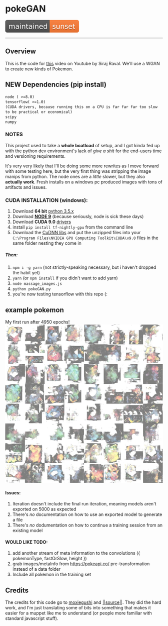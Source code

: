 # pokeGAN


[![Maintenance status](https://raw.githubusercontent.com/one19/project-status/master/cache/Pokemon_GAN/maintained.svg?sanitize=true)](https://github.com/one19/project-status)

---

## Overview
This is the code for [this](https://youtu.be/yz6dNf7X7SA) video on Youtube by Siraj Raval. We'll use a WGAN to create new kinds of Pokemon. 

## NEW Dependencies (pip install) 
```
node ( >=8.0)
tensorflow( >=1.0)
(CUDA drivers, because running this on a CPU is far far far too slow to be practical or economical)
scipy
numpy
```

### NOTES
This project used to take a **whole boatload** of setup, and I got kinda fed up with the python dev environment's lack of *give a shit* for the end-users time and versioning requirements.

It's very very likely that I'll be doing some more rewrites as I move forward with some testing here, but the very first thing was stripping the image manips from python. The node ones are a *little* slower, but they also **actually work**. Fresh installs on a windows pc produced images with tons of artifacts and issues.

### CUDA INSTALLATION (windows):
1. Download **64 bit** [python 3.5.x](https://www.python.org/downloads/windows/)
1. Download [**NODE 9**](https://nodejs.org/en/download/) (because seriously, node is sick these days)
2. Download **CUDA 9.0** [drivers](https://developer.nvidia.com/cuda-toolkit)
3. install `pip install tf-nightly-gpu` from the command line
4. Download the [CuDNN libs](https://developer.nvidia.com/cudnn) and put the unzipped files into your `C:\Program Files\NVIDIA GPU Computing Toolkit\CUDA\v9.0` files in the same folder nesting they come in

##### Then:
1. `npm i -g yarn` (not strictly-speaking necessary, but i haven't dropped the habit yet)
2. `yarn` (or `npm install` if you didn't want to add yarn)
3. `node massage_images.js`
4. `python pokeGAN.py`
5. you're now testing tensorflow with this repo (:

## example pokemon
My first run after 4950 epochs!
![image1](https://github.com/one19/Pokemon_GAN/raw/master/epoch4950.jpeg)

#### Issues:
1. Iteration doesn't include the final run iteration, meaning models aren't exported on 5000 as expected
2. There's *no* documentation on how to use an exported model to generate a file
3. There's *no* dodumentation on how to continue a training session from an existing model

#### WOULD LIKE TODO:
1. add another stream of meta information to the convolutions ({ pokemonType, fastOrSlow, height })
2. grab images/metaInfo from https://pokeapi.co/ pre-transformation instead of a data folder
3. Include all pokemon in the training set

## Credits

The credits for this code go to [moxiegushi](https://github.com/moxiegushi/pokeGAN) and [||source||](https://github.com/llSourcell/Pokemon_GAN).
They did the hard work, and I'm just translating some of bits into something that makes it easier for a muppet like me to understand (or people more familiar with standard javascript stuff).
